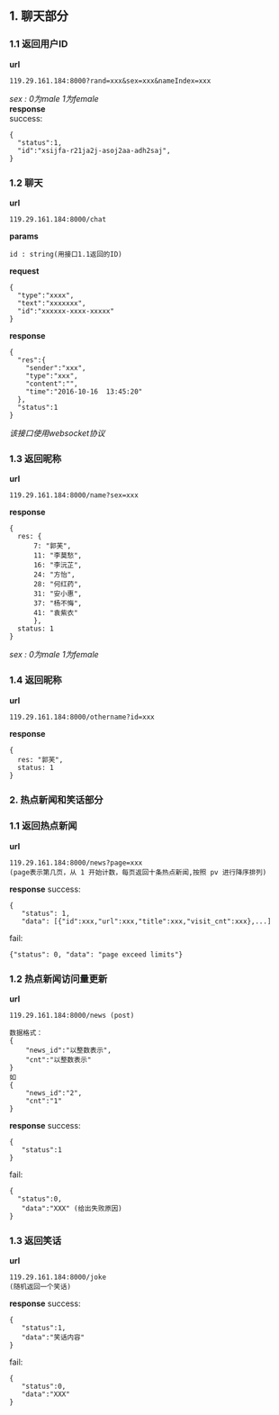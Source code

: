 ## 1. 聊天部分
### 1.1 返回用户ID
**url**
```
119.29.161.184:8000?rand=xxx&sex=xxx&nameIndex=xxx
```
*sex : 0为male 1为female*  
**response**  
success:
```
{
  "status":1,
  "id":"xsijfa-r21ja2j-asoj2aa-adh2saj",
}
```

### 1.2 聊天
**url**
```
119.29.161.184:8000/chat
```
**params**
```
id : string(用接口1.1返回的ID)
```
**request**
```
{
  "type":"xxxx",
  "text":"xxxxxxx",
  "id":"xxxxxx-xxxx-xxxxx"
}
```

**response**
```
{
  "res":{
    "sender":"xxx",
    "type":"xxx",
    "content":"",
    "time":"2016-10-16  13:45:20"
  },
  "status":1
}

```


*该接口使用websocket协议*


### 1.3 返回昵称
**url**
```
119.29.161.184:8000/name?sex=xxx
```
**response**
```
{
  res: {
      7: "郭芙",
      11: "李莫愁",
      16: "李沅芷",
      24: "方怡",
      28: "何红药",
      31: "安小惠",
      37: "杨不悔",
      41: "袁紫衣"
      },
  status: 1
}
```
*sex : 0为male 1为female*

### 1.4 返回昵称
**url**
```
119.29.161.184:8000/othername?id=xxx
```
**response**
```
{
  res: "郭芙",
  status: 1
}
```


### 2. 热点新闻和笑话部分
### 1.1 返回热点新闻
**url**
```
119.29.161.184:8000/news?page=xxx
(page表示第几页，从 1 开始计数，每页返回十条热点新闻,按照 pv 进行降序排列)
```

**response**
success:
```
{
   "status": 1,
   "data": [{"id":xxx,"url":xxx,"title":xxx,"visit_cnt":xxx},...]

```

fail:
```
{"status": 0, "data": "page exceed limits"}
```

### 1.2 热点新闻访问量更新
**url**
```
119.29.161.184:8000/news (post)

数据格式：
{
	"news_id":"以整数表示",
	"cnt":"以整数表示"
}
如
{
	"news_id":"2",
	"cnt":"1"
}
```

**response**
success:
```
{
   "status":1
}
```

fail:
```
{
  "status":0,
   "data":"XXX" (给出失败原因)
}
```
   

### 1.3 返回笑话
**url**
```
119.29.161.184:8000/joke
(随机返回一个笑话)
```

**response**
success:
```
{
   "status":1,
   "data":"笑话内容"
}
```
fail:
```
{
   "status":0,
   "data":"XXX"
}
```
